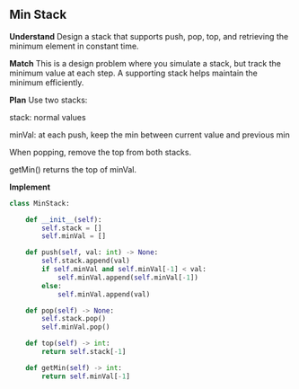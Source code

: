## Min Stack
**Understand**
Design a stack that supports push, pop, top, and retrieving the minimum element in constant time.

**Match**
This is a design problem where you simulate a stack, but track the minimum value at each step. A supporting stack helps maintain the minimum efficiently.

**Plan**
Use two stacks:

stack: normal values

minVal: at each push, keep the min between current value and previous min

When popping, remove the top from both stacks.

getMin() returns the top of minVal.

**Implement**
```python
class MinStack:

    def __init__(self):
        self.stack = []
        self.minVal = []

    def push(self, val: int) -> None:
        self.stack.append(val)
        if self.minVal and self.minVal[-1] < val:
            self.minVal.append(self.minVal[-1])
        else:
            self.minVal.append(val)

    def pop(self) -> None:
        self.stack.pop()
        self.minVal.pop()

    def top(self) -> int:
        return self.stack[-1]

    def getMin(self) -> int:
        return self.minVal[-1]
```